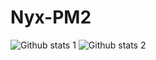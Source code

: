 # Nyx-PM2

![Github stats 1](https://github-readme-stats.vercel.app/api?username=NyxSL&show_icons=true&theme=gradient) 
![Github stats 2](https://github-readme-stats.vercel.app/api?username=NyxSL&show_icons=true&theme=radical)
